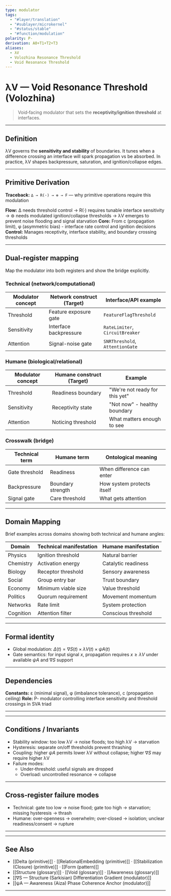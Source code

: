 ```yaml
---
type: modulator
tags:
  - "#layer/translation"
  - "#sublayer/microkernel"
  - "#status/stable"
  - "#function/modulation"
polarity: P-
derivation: A0+T1+T2+T3
aliases:
  - λV
  - Volozhina Resonance Threshold
  - Void Resonance Threshold
---
```


# λV — Void Resonance Threshold (Volozhina)

> Void‑facing modulator that sets the **receptivity/ignition threshold** at interfaces.

---

## Definition

λV governs the **sensitivity and stability** of boundaries. It tunes when a difference crossing an interface
will spark propagation vs be absorbed. In practice, λV shapes backpressure, saturation, and ignition/collapse edges.

---

## Primitive Derivation

**Traceback:** `∆ → R(·) → ⊚ → F` — why primitive operations require this modulation

**Flow:** ∆ needs threshold control → R(·) requires tunable interface sensitivity → ⊚ needs modulated ignition/collapse thresholds → λV emerges to prevent noise flooding and signal starvation
**Core:** From c (propagation limit), φ (asymmetric bias) - interface rate control and ignition decisions
**Control:** Manages receptivity, interface stability, and boundary crossing thresholds

---

## Dual‑register mapping

Map the modulator into both registers and show the bridge explicitly.

### Technical (network/computational)

| Modulator concept | Network construct (Target) | Interface/API example |
|------------------|---------------------------|----------------------|
| Threshold | Feature exposure gate | `FeatureFlagThreshold` |
| Sensitivity | Interface backpressure | `RateLimiter`, `CircuitBreaker` |
| Attention | Signal-noise gate | `SNRThreshold`, `AttentionGate` |

### Humane (biological/relational)

| Modulator concept | Humane construct (Target) | Example |
|------------------|---------------------------|---------|
| Threshold | Readiness boundary | "We're not ready for this yet" |
| Sensitivity | Receptivity state | "Not now" - healthy boundary |
| Attention | Noticing threshold | What matters enough to see |

### Crosswalk (bridge)

| Technical term | Humane term | Ontological meaning |
|---------------|-------------|-------------------|
| Gate threshold | Readiness | When difference can enter |
| Backpressure | Boundary strength | How system protects itself |
| Signal gate | Care threshold | What gets attention |

---

## Domain Mapping

Brief examples across domains showing both technical and humane angles:

| Domain | Technical manifestation | Humane manifestation |
|--------|------------------------|---------------------|
| Physics | Ignition threshold | Natural barrier |
| Chemistry | Activation energy | Catalytic readiness |
| Biology | Receptor threshold | Sensory awareness |
| Social | Group entry bar | Trust boundary |
| Economy | Minimum viable size | Value threshold |
| Politics | Quorum requirement | Movement momentum |
| Networks | Rate limit | System protection |
| Cognition | Attention filter | Conscious threshold |

---

## Formal identity

- Global modulation: $\Delta(t) = ∇S(t) \times λV(t) \times ψA(t)$
- Gate semantics: for input signal $x$, propagation requires $x \geq λV$ under available $ψA$ and $∇S$ support

---

## Dependencies

**Constants:** ε (minimal signal), φ (imbalance tolerance), c (propagation ceiling)
**Role:** P- modulator controlling interface sensitivity and threshold crossings in SVA triad

---



---

## Conditions / Invariants

- Stability window: too low λV → noise floods; too high λV → starvation
- Hysteresis: separate on/off thresholds prevent thrashing
- Coupling: higher $ψA$ permits lower λV without collapse; higher $∇S$ may require higher λV
- Failure modes:
  - Under‑threshold: useful signals are dropped
  - Overload: uncontrolled resonance → collapse

---

## Cross‑register failure modes

- Technical: gate too low → noise flood; gate too high → starvation; missing hysteresis → thrash
- Humane: over‑openness → overwhelm; over‑closed → isolation; unclear readiness/consent → rupture

---



---

## See Also

- [[Delta (primitive)]] · [[RelationalEmbedding (primitive)]] · [[Stabilization (Closure) (primitive)]] · [[Form (pattern)]]
- [[Structure (glossary)]] · [[Void (glossary)]] · [[Awareness (glossary)]]
- [[∇S — Structure (Sarkisian) Differentiation Gradient (modulator)]]
- [[ψA — Awareness (Aiza) Phase Coherence Anchor (modulator)]]

---

